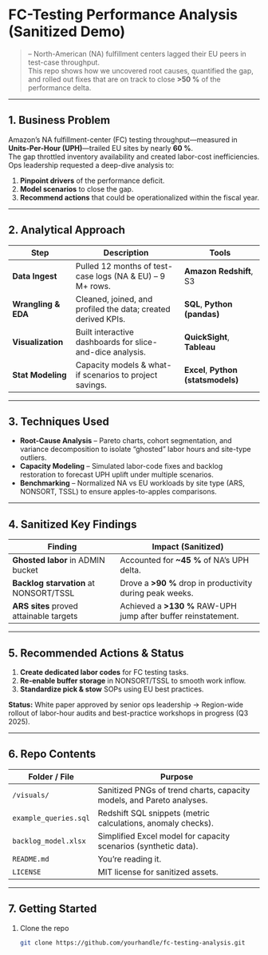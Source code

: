# FC-Testing Performance Analysis (Sanitized Demo)

> – North-American (NA) fulfillment centers lagged their EU peers in test-case throughput.  
> This repo shows how we uncovered root causes, quantified the gap, and rolled out fixes that are on track to close **>50 %** of the performance delta.

---

## 1. Business Problem

Amazon’s NA fulfillment-center (FC) testing throughput—measured in **Units-Per-Hour (UPH)**—trailed EU sites by nearly **60 %**.  
The gap throttled inventory availability and created labor-cost inefficiencies.  
Ops leadership requested a deep-dive analysis to:

1. **Pinpoint drivers** of the performance deficit.  
2. **Model scenarios** to close the gap.  
3. **Recommend actions** that could be operationalized within the fiscal year.

---

## 2. Analytical Approach

| Step | Description | Tools |
|------|-------------|-------|
| **Data Ingest** | Pulled 12 months of test-case logs (NA & EU) – 9 M+ rows. | **Amazon Redshift**, S3 |
| **Wrangling & EDA** | Cleaned, joined, and profiled the data; created derived KPIs. | **SQL**, **Python (pandas)** |
| **Visualization** | Built interactive dashboards for slice-and-dice analysis. | **QuickSight**, **Tableau** |
| **Stat Modeling** | Capacity models & what-if scenarios to project savings. | **Excel**, **Python (statsmodels)** |

---

## 3. Techniques Used

- **Root-Cause Analysis** – Pareto charts, cohort segmentation, and variance decomposition to isolate “ghosted” labor hours and site-type outliers.  
- **Capacity Modeling** – Simulated labor-code fixes and backlog restoration to forecast UPH uplift under multiple scenarios.  
- **Benchmarking** – Normalized NA vs EU workloads by site type (ARS, NONSORT, TSSL) to ensure apples-to-apples comparisons.  

---

## 4. Sanitized Key Findings

| Finding | Impact (Sanitized) |
|---------|--------------------|
| **Ghosted labor** in ADMIN bucket | Accounted for **~45 %** of NA’s UPH delta. |
| **Backlog starvation** at NONSORT/TSSL | Drove a **>90 %** drop in productivity during peak weeks. |
| **ARS sites** proved attainable targets | Achieved a **>130 %** RAW-UPH jump after buffer reinstatement. |

---

## 5. Recommended Actions & Status

1. **Create dedicated labor codes** for FC testing tasks.  
2. **Re-enable buffer storage** in NONSORT/TSSL to smooth work inflow.  
3. **Standardize pick & stow** SOPs using EU best practices.  

**Status:** White paper approved by senior ops leadership → Region-wide rollout of labor-hour audits and best-practice workshops in progress (Q3 2025).

---

## 6. Repo Contents

| Folder / File | Purpose |
|---------------|---------|
| `/visuals/` | Sanitized PNGs of trend charts, capacity models, and Pareto analyses. |
| `example_queries.sql` | Redshift SQL snippets (metric calculations, anomaly checks). |
| `backlog_model.xlsx` | Simplified Excel model for capacity scenarios (synthetic data). |
| `README.md` | You’re reading it. |
| `LICENSE` | MIT license for sanitized assets. |

---

## 7. Getting Started

1. Clone the repo  
   ```bash
   git clone https://github.com/yourhandle/fc-testing-analysis.git
